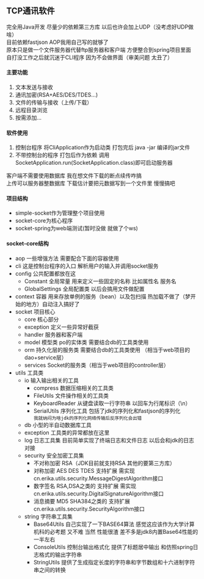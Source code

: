 ## TCP通讯软件
完全用Java开发 尽量少的依赖第三方库 以后也许会加上UDP（没考虑好UDP做啥）  
目前依赖fastjson AOP我用自己写的就够了  
原本只是做一个文件服务器代替ftp服务器和客户端 方便整合到spring项目里面  
自打没工作之后就沉迷于CLI程序 因为不会做界面（审美问题 太丑了）  

#### 主要功能
1. 文本发送与接收  
2. 通讯加密(RSA+AES/DES/TDES...)  
3. 文件的传输与接收（上传/下载）  
4. 远程目录浏览
5. 按需添加...  

#### 软件使用
1. 控制台程序 将CliApplication作为启动类 打包完后 java -jar 编译的jar文件
2. 不带控制台的程序 打包后作为依赖 调用SocketApplication.run(SocketApplication.class)即可启动服务器

客户端不需要使用数据库 我在想文件下载的断点续传咋搞  
上传可以服务器整数据库 下载估计要把元数据写到一个文件里 慢慢搞吧  

#### 项目结构
- simple-socket作为管理整个项目使用  
- socket-core为核心程序
- socket-spring为web端测试(暂时没做 就做了个ws)

#### socket-core结构
- aop 一些增强方法 需要配合下面的容器使用
- cli 这是控制台程序的入口 解析用户的输入并调用socket服务
- config 公共配置都放在这  
    - Constant 全局常量 用来定义一些固定的名称 比如属性名 服务名
    - GlobalSettings 全局配置类 以后会搞用文件做配置
- context 容器 用来存放单例的服务（bean）以及包扫描 热加载不做了（梦开始的地方）自动注入搞好了
- socket 项目核心
    - core 核心部分
    - exception 定义一些异常好截获
    - handler 服务器和客户端
    - model 模型类 po的实体类 需要结合db的工具类使用
    - orm 持久化层的服务类 需要结合db的工具类使用 （相当于web项目的dao+service层）
    - services Socket的服务类（相当于web项目的controller层）
- utils 工具类
    - io 输入输出相关的工具
        - compress 数据压缩相关的工具类
        - FileUtils 文件操作相关的工具类
        - KeyboardReader 从键盘读取一行字符串 以回车为行尾标识（\n）
        - SerialUtils 序列化工具 包括了jdk的序列化和fastjson的序列化  
        `我就纳闷为啥jdk的序列化网络传输后反序列化会出错`
    - db 小型的半自动数据库工具
    - exception 工具类的异常都放在这里
    - log 日志工具集 目前简单实现了终端日志和文件日志 以后会和jdk的日志对接
    - security 安全加密工具集
        - 不对称加密 RSA（JDK目前就支持RSA 其他的要第三方库）
        - 对称加密 AES DES TDES 支持扩展 需实现cn.erika.utils.security.MessageDigestAlgorithm接口
        - 数字签名 RSA,DSA之类的 支持扩展 需实现cn.erika.utils.security.DigitalSignatureAlgorithm接口
        - 消息摘要 MD5 SHA384之类的 支持扩展cn.erika.utils.security.SecurityAlgorithm接口
    - string 字符串工具集
        - Base64Utils 自己实现了一下BASE64算法 感觉这应该作为大学计算机科的必考题 又不难
            当然 性能很渣 差不多是jdk8内置Base64性能的一半左右
        - ConsoleUtils 控制台输出格式化 提供了标题居中输出 和仿照spring日志格式的输出字符串
        - StringUtils 提供了生成指定长度的字符串和字节数组和十六进制字符串之间的转换
        
